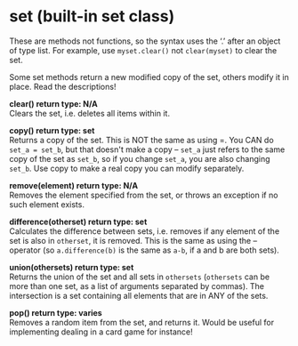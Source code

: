 set (built-in set class)
=======================

These are methods not functions, so the syntax uses the ‘.’ after an object of type list. For example, use `myset.clear()` not `clear(myset)` to clear the set.

Some set methods return a new modified copy of the set, others modify it in place. Read the descriptions!

**clear() return type: N/A**
<br />Clears the set, i.e. deletes all items within it.

**copy() return type: set**	<br />Returns a copy of the set. This is NOT the same as using =. 
You CAN do `set_a = set_b`, but that doesn't make a copy – `set_a` just refers to the same copy of the set as `set_b`, so if you change `set_a`, you are also changing `set_b`. 
Use copy to make a real copy you can modify separately.

**remove(element) return type: N/A**	<br />Removes the element specified from the set, or throws an exception if no such element exists.

**difference(otherset) return type: set**	<br />Calculates the difference between sets, i.e. removes if any element of the set is also in `otherset`, it is removed. 
This is the same as using the – operator (so `a.difference(b)` is the same as `a-b`, if a and b are both sets).

**union(othersets) return type: set**<br />	Returns the union of the set and all sets in `othersets`
(`othersets` can be more than one set, as a list of arguments separated by commas). The intersection is a set containing all elements that are in ANY of the sets. 

**pop() return type: varies**	<br />Removes a random item from the set, and returns it. Would be useful for implementing dealing in a card game for instance!
